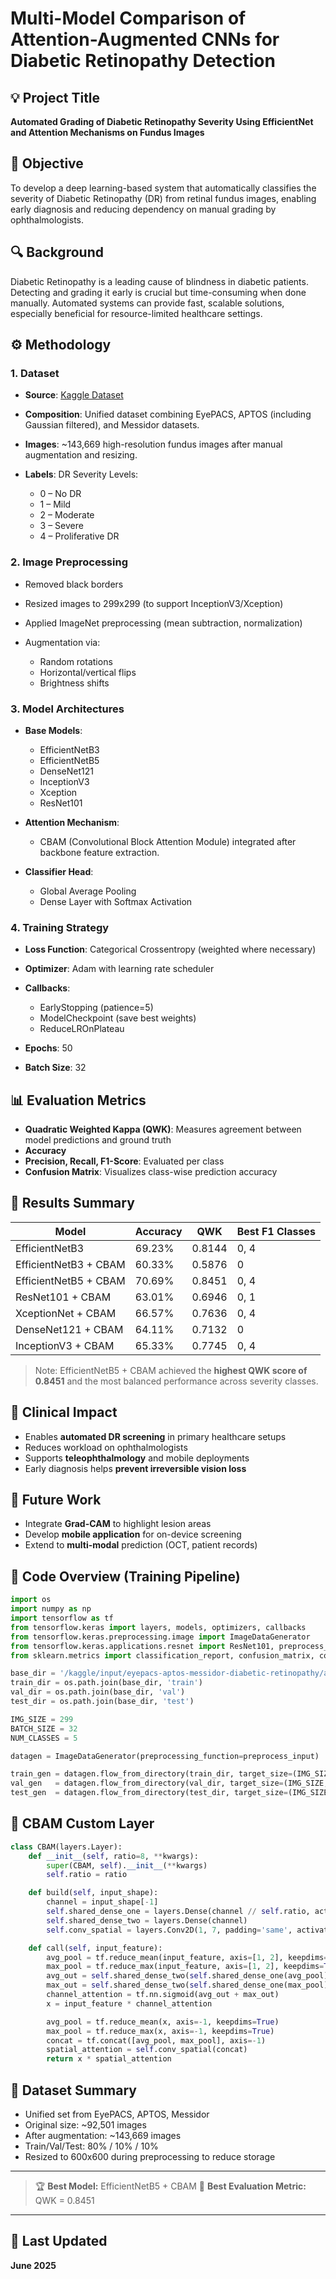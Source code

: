 # Multi-Model Comparison of Attention-Augmented CNNs for Diabetic Retinopathy Detection

## 💡 Project Title

**Automated Grading of Diabetic Retinopathy Severity Using EfficientNet and Attention Mechanisms on Fundus Images**

## 🎯 Objective

To develop a deep learning-based system that automatically classifies the severity of Diabetic Retinopathy (DR) from retinal fundus images, enabling early diagnosis and reducing dependency on manual grading by ophthalmologists.

## 🔍 Background

Diabetic Retinopathy is a leading cause of blindness in diabetic patients. Detecting and grading it early is crucial but time-consuming when done manually. Automated systems can provide fast, scalable solutions, especially beneficial for resource-limited healthcare settings.

## ⚙️ Methodology

### 1. Dataset

* **Source**: [Kaggle Dataset](https://www.kaggle.com/datasets/ascanipek/eyepacs-aptos-messidor-diabetic-retinopathy)
* **Composition**: Unified dataset combining EyePACS, APTOS (including Gaussian filtered), and Messidor datasets.
* **Images**: \~143,669 high-resolution fundus images after manual augmentation and resizing.
* **Labels**: DR Severity Levels:

  * 0 – No DR
  * 1 – Mild
  * 2 – Moderate
  * 3 – Severe
  * 4 – Proliferative DR

### 2. Image Preprocessing

* Removed black borders
* Resized images to 299x299 (to support InceptionV3/Xception)
* Applied ImageNet preprocessing (mean subtraction, normalization)
* Augmentation via:

  * Random rotations
  * Horizontal/vertical flips
  * Brightness shifts

### 3. Model Architectures

* **Base Models**:

  * EfficientNetB3
  * EfficientNetB5
  * DenseNet121
  * InceptionV3
  * Xception
  * ResNet101

* **Attention Mechanism**:

  * CBAM (Convolutional Block Attention Module) integrated after backbone feature extraction.

* **Classifier Head**:

  * Global Average Pooling
  * Dense Layer with Softmax Activation

### 4. Training Strategy

* **Loss Function**: Categorical Crossentropy (weighted where necessary)
* **Optimizer**: Adam with learning rate scheduler
* **Callbacks**:

  * EarlyStopping (patience=5)
  * ModelCheckpoint (save best weights)
  * ReduceLROnPlateau
* **Epochs**: 50
* **Batch Size**: 32

## 📊 Evaluation Metrics

* **Quadratic Weighted Kappa (QWK)**: Measures agreement between model predictions and ground truth
* **Accuracy**
* **Precision, Recall, F1-Score**: Evaluated per class
* **Confusion Matrix**: Visualizes class-wise prediction accuracy

## 🎯 Results Summary

| Model                 | Accuracy | QWK    | Best F1 Classes |
| --------------------- | -------- | ------ | --------------- |
| EfficientNetB3        | 69.23%   | 0.8144 | 0, 4            |
| EfficientNetB3 + CBAM | 60.33%   | 0.5876 | 0               |
| EfficientNetB5 + CBAM | 70.69%   | 0.8451 | 0, 4            |
| ResNet101 + CBAM      | 63.01%   | 0.6946 | 0, 1            |
| XceptionNet + CBAM    | 66.57%   | 0.7636 | 0, 4            |
| DenseNet121 + CBAM    | 64.11%   | 0.7132 | 0               |
| InceptionV3 + CBAM    | 65.33%   | 0.7745 | 0, 4            |

> Note: EfficientNetB5 + CBAM achieved the **highest QWK score of 0.8451** and the most balanced performance across severity classes.

## 🏥 Clinical Impact

* Enables **automated DR screening** in primary healthcare setups
* Reduces workload on ophthalmologists
* Supports **teleophthalmology** and mobile deployments
* Early diagnosis helps **prevent irreversible vision loss**

## 🚀 Future Work

* Integrate **Grad-CAM** to highlight lesion areas
* Develop **mobile application** for on-device screening
* Extend to **multi-modal** prediction (OCT, patient records)

## 📓 Code Overview (Training Pipeline)

```python
import os
import numpy as np
import tensorflow as tf
from tensorflow.keras import layers, models, optimizers, callbacks
from tensorflow.keras.preprocessing.image import ImageDataGenerator
from tensorflow.keras.applications.resnet import ResNet101, preprocess_input
from sklearn.metrics import classification_report, confusion_matrix, cohen_kappa_score

base_dir = '/kaggle/input/eyepacs-aptos-messidor-diabetic-retinopathy/augmented_resized_V2'
train_dir = os.path.join(base_dir, 'train')
val_dir = os.path.join(base_dir, 'val')
test_dir = os.path.join(base_dir, 'test')

IMG_SIZE = 299
BATCH_SIZE = 32
NUM_CLASSES = 5

datagen = ImageDataGenerator(preprocessing_function=preprocess_input)

train_gen = datagen.flow_from_directory(train_dir, target_size=(IMG_SIZE, IMG_SIZE), batch_size=BATCH_SIZE, class_mode='categorical')
val_gen   = datagen.flow_from_directory(val_dir, target_size=(IMG_SIZE, IMG_SIZE), batch_size=BATCH_SIZE, class_mode='categorical', shuffle=False)
test_gen  = datagen.flow_from_directory(test_dir, target_size=(IMG_SIZE, IMG_SIZE), batch_size=BATCH_SIZE, class_mode='categorical', shuffle=False)
```

## 🤖 CBAM Custom Layer

```python
class CBAM(layers.Layer):
    def __init__(self, ratio=8, **kwargs):
        super(CBAM, self).__init__(**kwargs)
        self.ratio = ratio

    def build(self, input_shape):
        channel = input_shape[-1]
        self.shared_dense_one = layers.Dense(channel // self.ratio, activation='relu')
        self.shared_dense_two = layers.Dense(channel)
        self.conv_spatial = layers.Conv2D(1, 7, padding='same', activation='sigmoid')

    def call(self, input_feature):
        avg_pool = tf.reduce_mean(input_feature, axis=[1, 2], keepdims=True)
        max_pool = tf.reduce_max(input_feature, axis=[1, 2], keepdims=True)
        avg_out = self.shared_dense_two(self.shared_dense_one(avg_pool))
        max_out = self.shared_dense_two(self.shared_dense_one(max_pool))
        channel_attention = tf.nn.sigmoid(avg_out + max_out)
        x = input_feature * channel_attention

        avg_pool = tf.reduce_mean(x, axis=-1, keepdims=True)
        max_pool = tf.reduce_max(x, axis=-1, keepdims=True)
        concat = tf.concat([avg_pool, max_pool], axis=-1)
        spatial_attention = self.conv_spatial(concat)
        return x * spatial_attention
```

## 🔗 Dataset Summary

* Unified set from EyePACS, APTOS, Messidor
* Original size: \~92,501 images
* After augmentation: \~143,669 images
* Train/Val/Test: 80% / 10% / 10%
* Resized to 600x600 during preprocessing to reduce storage

---

> 🏆 **Best Model:** EfficientNetB5 + CBAM
> 🎡 **Best Evaluation Metric:** QWK = 0.8451

---

## 📅 Last Updated

**June 2025**
